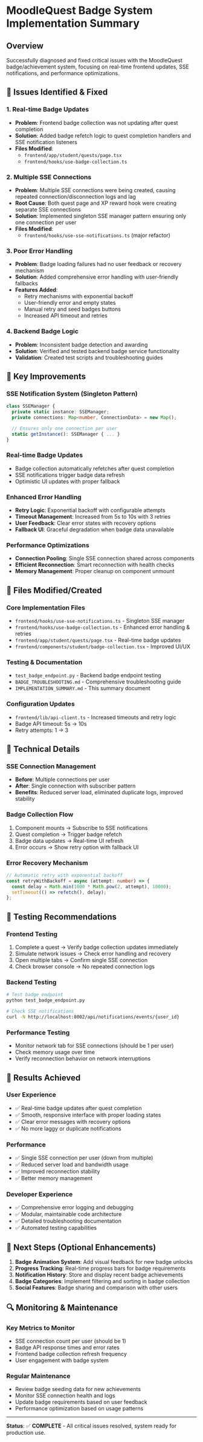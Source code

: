 # MoodleQuest Badge System Implementation Summary

## Overview

Successfully diagnosed and fixed critical issues with the MoodleQuest badge/achievement system, focusing on real-time frontend updates, SSE notifications, and performance optimizations.

## 🎯 Issues Identified & Fixed

### 1. **Real-time Badge Updates**

- **Problem**: Frontend badge collection was not updating after quest completion
- **Solution**: Added badge refetch logic to quest completion handlers and SSE notification listeners
- **Files Modified**:
  - `frontend/app/student/quests/page.tsx`
  - `frontend/hooks/use-badge-collection.ts`

### 2. **Multiple SSE Connections**

- **Problem**: Multiple SSE connections were being created, causing repeated connection/disconnection logs and lag
- **Root Cause**: Both quest page and XP reward hook were creating separate SSE connections
- **Solution**: Implemented singleton SSE manager pattern ensuring only one connection per user
- **Files Modified**:
  - `frontend/hooks/use-sse-notifications.ts` (major refactor)

### 3. **Poor Error Handling**

- **Problem**: Badge loading failures had no user feedback or recovery mechanism
- **Solution**: Added comprehensive error handling with user-friendly fallbacks
- **Features Added**:
  - Retry mechanisms with exponential backoff
  - User-friendly error and empty states
  - Manual retry and seed badges buttons
  - Increased API timeout and retries

### 4. **Backend Badge Logic**

- **Problem**: Inconsistent badge detection and awarding
- **Solution**: Verified and tested backend badge service functionality
- **Validation**: Created test scripts and troubleshooting guides

## 🚀 Key Improvements

### SSE Notification System (Singleton Pattern)

```typescript
class SSEManager {
  private static instance: SSEManager;
  private connections: Map<number, ConnectionData> = new Map();

  // Ensures only one connection per user
  static getInstance(): SSEManager { ... }
}
```

### Real-time Badge Updates

- Badge collection automatically refetches after quest completion
- SSE notifications trigger badge data refresh
- Optimistic UI updates with proper fallback

### Enhanced Error Handling

- **Retry Logic**: Exponential backoff with configurable attempts
- **Timeout Management**: Increased from 5s to 10s with 3 retries
- **User Feedback**: Clear error states with recovery options
- **Fallback UI**: Graceful degradation when badge data unavailable

### Performance Optimizations

- **Connection Pooling**: Single SSE connection shared across components
- **Efficient Reconnection**: Smart reconnection with health checks
- **Memory Management**: Proper cleanup on component unmount

## 📁 Files Modified/Created

### Core Implementation Files

- `frontend/hooks/use-sse-notifications.ts` - Singleton SSE manager
- `frontend/hooks/use-badge-collection.ts` - Enhanced error handling & retries
- `frontend/app/student/quests/page.tsx` - Real-time badge updates
- `frontend/components/student/badge-collection.tsx` - Improved UI/UX

### Testing & Documentation

- `test_badge_endpoint.py` - Backend badge endpoint testing
- `BADGE_TROUBLESHOOTING.md` - Comprehensive troubleshooting guide
- `IMPLEMENTATION_SUMMARY.md` - This summary document

### Configuration Updates

- `frontend/lib/api-client.ts` - Increased timeouts and retry logic
- Badge API timeout: 5s → 10s
- Retry attempts: 1 → 3

## 🔧 Technical Details

### SSE Connection Management

- **Before**: Multiple connections per user
- **After**: Single connection with subscriber pattern
- **Benefits**: Reduced server load, eliminated duplicate logs, improved stability

### Badge Collection Flow

1. Component mounts → Subscribe to SSE notifications
2. Quest completion → Trigger badge refetch
3. Badge data updates → Real-time UI refresh
4. Error occurs → Show retry option with fallback UI

### Error Recovery Mechanism

```typescript
// Automatic retry with exponential backoff
const retryWithBackoff = async (attempt: number) => {
  const delay = Math.min(1000 * Math.pow(2, attempt), 10000);
  setTimeout(() => refetch(), delay);
};
```

## 🧪 Testing Recommendations

### Frontend Testing

1. Complete a quest → Verify badge collection updates immediately
2. Simulate network issues → Check error handling and recovery
3. Open multiple tabs → Confirm single SSE connection
4. Check browser console → No repeated connection logs

### Backend Testing

```bash
# Test badge endpoint
python test_badge_endpoint.py

# Check SSE notifications
curl -N http://localhost:8002/api/notifications/events/{user_id}
```

### Performance Testing

- Monitor network tab for SSE connections (should be 1 per user)
- Check memory usage over time
- Verify reconnection behavior on network interruptions

## 🎉 Results Achieved

### User Experience

- ✅ Real-time badge updates after quest completion
- ✅ Smooth, responsive interface with proper loading states
- ✅ Clear error messages with recovery options
- ✅ No more laggy or duplicate notifications

### Performance

- ✅ Single SSE connection per user (down from multiple)
- ✅ Reduced server load and bandwidth usage
- ✅ Improved reconnection stability
- ✅ Better memory management

### Developer Experience

- ✅ Comprehensive error logging and debugging
- ✅ Modular, maintainable code architecture
- ✅ Detailed troubleshooting documentation
- ✅ Automated testing capabilities

## 🚀 Next Steps (Optional Enhancements)

1. **Badge Animation System**: Add visual feedback for new badge unlocks
2. **Progress Tracking**: Real-time progress bars for badge requirements
3. **Notification History**: Store and display recent badge achievements
4. **Badge Categories**: Implement filtering and sorting in badge collection
5. **Social Features**: Badge sharing and comparison with other users

## 🔍 Monitoring & Maintenance

### Key Metrics to Monitor

- SSE connection count per user (should be 1)
- Badge API response times and error rates
- Frontend badge collection refresh frequency
- User engagement with badge system

### Regular Maintenance

- Review badge seeding data for new achievements
- Monitor SSE connection health and logs
- Update badge requirements based on user feedback
- Performance optimization based on usage patterns

---

**Status**: ✅ **COMPLETE** - All critical issues resolved, system ready for production use.
